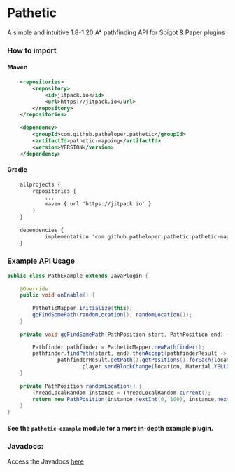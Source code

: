 # Pathetic

A simple and intuitive 1.8-1.20 A* pathfinding API for Spigot & Paper plugins 

### How to import

#### Maven
```xml
	<repositories>
		<repository>
		    <id>jitpack.io</id>
		    <url>https://jitpack.io</url>
		</repository>
	</repositories>
 
	<dependency>
	    <groupId>com.github.patheloper.pathetic</groupId>
	    <artifactId>pathetic-mapping</artifactId>
	    <version>VERSION</version>
	</dependency>
```

#### Gradle
```xml
	allprojects {
		repositories {
			...
			maven { url 'https://jitpack.io' }
		}
	}
    
	dependencies {
	        implementation 'com.github.patheloper.pathetic:pathetic-mapping:VERSION'
	}
```

### Example API Usage
```java
public class PathExample extends JavaPlugin {
    
    @Override
    public void onEnable() {
    
        PatheticMapper.initialize(this);
        goFindSomePath(randomLocation(), randomLocation());
    }
    
    private void goFindSomePath(PathPosition start, PathPosition end) {

        Pathfinder pathfinder = PatheticMapper.newPathfinder();
        pathfinder.findPath(start, end).thenAccept(pathfinderResult ->
                pathfinderResult.getPath().getPositions().forEach(location ->
                        player.sendBlockChange(location, Material.YELLOW_STAINED_GLASS.createBlockData())));
    }
    
    private PathPosition randomLocation() {
        ThreadLocalRandom instance = ThreadLocalRandom.current();
        return new PathPosition(instance.nextInt(0, 100), instance.nextInt(0, 100), instance.nextInt(0, 100));
    }
}
```

#### See the `pathetic-example` module for a more in-depth example plugin.

### Javadocs:
Access the Javadocs [here](https://patheticdocs.ollieee.xyz/)
